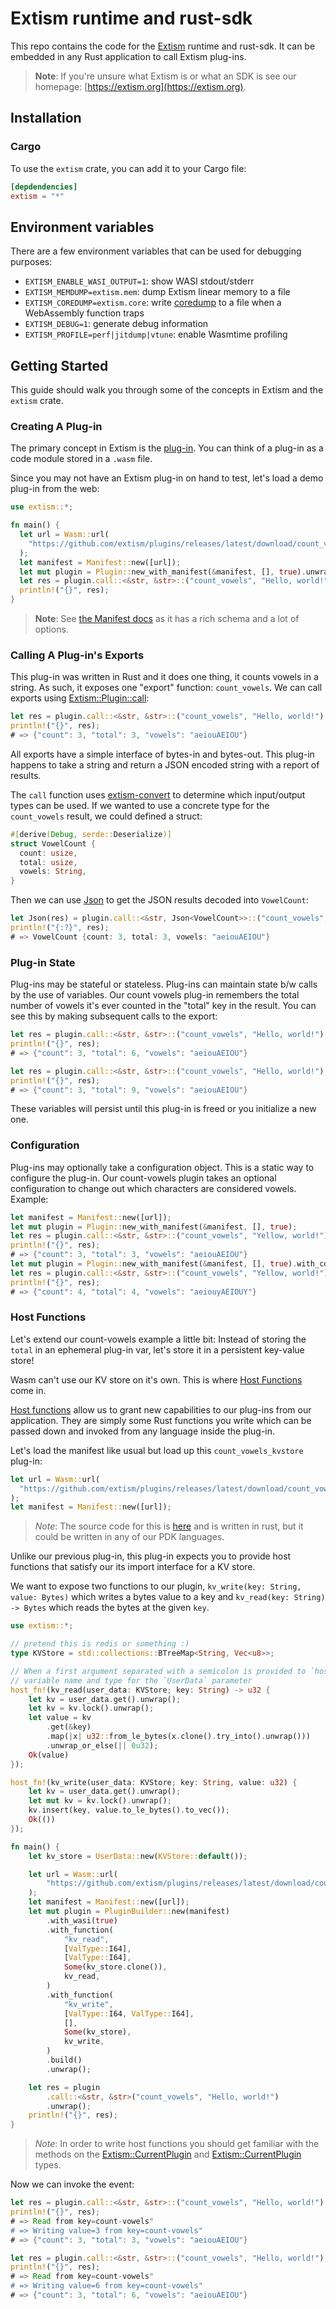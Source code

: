 # Extism runtime and rust-sdk

This repo contains the code for the [Extism](https://extism.org/) runtime and rust-sdk. It can be embedded in any Rust application to call Extism plug-ins.

> **Note**: If you're unsure what Extism is or what an SDK is see our homepage: [https://extism.org](https://extism.org).

## Installation

### Cargo

To use the `extism` crate, you can add it to your Cargo file:

```toml
[depdendencies]
extism = "*"
```

## Environment variables

There are a few environment variables that can be used for debugging purposes:

- `EXTISM_ENABLE_WASI_OUTPUT=1`: show WASI stdout/stderr
- `EXTISM_MEMDUMP=extism.mem`: dump Extism linear memory to a file
- `EXTISM_COREDUMP=extism.core`: write [coredump](https://github.com/WebAssembly/tool-conventions/blob/main/Coredump.md) to a file when a WebAssembly function traps
- `EXTISM_DEBUG=1`: generate debug information
- `EXTISM_PROFILE=perf|jitdump|vtune`: enable Wasmtime profiling

## Getting Started

This guide should walk you through some of the concepts in Extism and the `extism` crate.

### Creating A Plug-in

The primary concept in Extism is the [plug-in](https://extism.org/docs/concepts/plug-in). You can think of a plug-in as a code module stored in a `.wasm` file.

Since you may not have an Extism plug-in on hand to test, let's load a demo plug-in from the web:

```rust
use extism::*;

fn main() {
  let url = Wasm::url(
    "https://github.com/extism/plugins/releases/latest/download/count_vowels.wasm"
  );
  let manifest = Manifest::new([url]);
  let mut plugin = Plugin::new_with_manifest(&manifest, [], true).unwrap();
  let res = plugin.call::<&str, &str>::("count_vowels", "Hello, world!").unwrap();
  println!("{}", res);
}
```

> **Note**: See [the Manifest docs](https://docs.rs/extism-manifest/extism_manifest/) as it has a rich schema and a lot of options.

### Calling A Plug-in's Exports

This plug-in was written in Rust and it does one thing, it counts vowels in a string. As such, it exposes one "export" function: `count_vowels`. We can call exports using [Extism::Plugin::call](https://docs.rs/extism/latest/extism/struct.Plugin.html#method.call):

```rust
let res = plugin.call::<&str, &str>::("count_vowels", "Hello, world!").unwrap();
println!("{}", res);
# => {"count": 3, "total": 3, "vowels": "aeiouAEIOU"}
```

All exports have a simple interface of bytes-in and bytes-out. This plug-in happens to take a string and return a JSON encoded string with a report of results.

The `call` function uses [extism-convert](https://docs.rs/extism-convert) to determine which input/output types can be used. If we wanted to use a concrete type for
the `count_vowels` result, we could defined a struct:

```rust
#[derive(Debug, serde::Deserialize)]
struct VowelCount {
  count: usize,
  total: usize,
  vowels: String,
}
```

Then we can use [Json](https://docs.rs/extism-convert/latest/extism_convert/struct.Json.html) to get the JSON results decoded into `VowelCount`:

```rust
let Json(res) = plugin.call::<&str, Json<VowelCount>>::("count_vowels", "Hello, world!").unwrap();
println!("{:?}", res);
# => VowelCount {count: 3, total: 3, vowels: "aeiouAEIOU"}
```

### Plug-in State

Plug-ins may be stateful or stateless. Plug-ins can maintain state b/w calls by the use of variables. Our count vowels plug-in remembers the total number of vowels it's ever counted in the "total" key in the result. You can see this by making subsequent calls to the export:

```rust
let res = plugin.call::<&str, &str>::("count_vowels", "Hello, world!").unwrap();
println!("{}", res);
# => {"count": 3, "total": 6, "vowels": "aeiouAEIOU"}

let res = plugin.call::<&str, &str>::("count_vowels", "Hello, world!").unwrap();
println!("{}", res);
# => {"count": 3, "total": 9, "vowels": "aeiouAEIOU"}
```

These variables will persist until this plug-in is freed or you initialize a new one.

### Configuration

Plug-ins may optionally take a configuration object. This is a static way to configure the plug-in. Our count-vowels plugin takes an optional configuration to change out which characters are considered vowels. Example:

```rust
let manifest = Manifest::new([url]);
let mut plugin = Plugin::new_with_manifest(&manifest, [], true);
let res = plugin.call::<&str, &str>::("count_vowels", "Yellow, world!").unwrap();
println!("{}", res);
# => {"count": 3, "total": 3, "vowels": "aeiouAEIOU"}
let mut plugin = Plugin::new_with_manifest(&manifest, [], true).with_config_key("vowels", "aeiouyAEIOUY");
let res = plugin.call::<&str, &str>::("count_vowels", "Yellow, world!").unwrap();
println!("{}", res);
# => {"count": 4, "total": 4, "vowels": "aeiouyAEIOUY"}
```

### Host Functions

Let's extend our count-vowels example a little bit: Instead of storing the `total` in an ephemeral plug-in var, let's store it in a persistent key-value store!

Wasm can't use our KV store on it's own. This is where [Host Functions](https://extism.org/docs/concepts/host-functions) come in.

[Host functions](https://extism.org/docs/concepts/host-functions) allow us to grant new capabilities to our plug-ins from our application. They are simply some Rust functions you write which can be passed down and invoked from any language inside the plug-in.

Let's load the manifest like usual but load up this `count_vowels_kvstore` plug-in:

```rust
let url = Wasm::url(
  "https://github.com/extism/plugins/releases/latest/download/count_vowels_kvstore.wasm"
);
let manifest = Manifest::new([url]);
```

> *Note*: The source code for this is [here](https://github.com/extism/plugins/blob/main/count_vowels_kvstore/src/lib.rs) and is written in rust, but it could be written in any of our PDK languages.

Unlike our previous plug-in, this plug-in expects you to provide host functions that satisfy our its import interface for a KV store.

We want to expose two functions to our plugin, `kv_write(key: String, value: Bytes)` which writes a bytes value to a key and `kv_read(key: String) -> Bytes` which reads the bytes at the given `key`.

```rust
use extism::*;

// pretend this is redis or something :)
type KVStore = std::collections::BTreeMap<String, Vec<u8>>;

// When a first argument separated with a semicolon is provided to `host_fn` it is used as the
// variable name and type for the `UserData` parameter
host_fn!(kv_read(user_data: KVStore; key: String) -> u32 {
    let kv = user_data.get().unwrap();
    let kv = kv.lock().unwrap();
    let value = kv
        .get(&key)
        .map(|x| u32::from_le_bytes(x.clone().try_into().unwrap()))
        .unwrap_or_else(|| 0u32);
    Ok(value)
});

host_fn!(kv_write(user_data: KVStore; key: String, value: u32) {
    let kv = user_data.get().unwrap();
    let mut kv = kv.lock().unwrap();
    kv.insert(key, value.to_le_bytes().to_vec());
    Ok(())
});

fn main() {
    let kv_store = UserData::new(KVStore::default());

    let url = Wasm::url(
        "https://github.com/extism/plugins/releases/latest/download/count_vowels_kvstore.wasm",
    );
    let manifest = Manifest::new([url]);
    let mut plugin = PluginBuilder::new(manifest)
        .with_wasi(true)
        .with_function(
            "kv_read",
            [ValType::I64],
            [ValType::I64],
            Some(kv_store.clone()),
            kv_read,
        )
        .with_function(
            "kv_write",
            [ValType::I64, ValType::I64],
            [],
            Some(kv_store),
            kv_write,
        )
        .build()
        .unwrap();

    let res = plugin
        .call::<&str, &str>("count_vowels", "Hello, world!")
        .unwrap();
    println!("{}", res);
}
```

> *Note*: In order to write host functions you should get familiar with the methods on the [Extism::CurrentPlugin](https://docs.rs/extism/latest/extism/struct.CurrentPlugin.html) and [Extism::CurrentPlugin](https://docs.rs/extism/latest/extism/struct.UserData.html) types.

Now we can invoke the event:

```rust
let res = plugin.call::<&str, &str>::("count_vowels", "Hello, world!").unwrap();
println!("{}", res);
# => Read from key=count-vowels"
# => Writing value=3 from key=count-vowels"
# => {"count": 3, "total": 3, "vowels": "aeiouAEIOU"}

let res = plugin.call::<&str, &str>::("count_vowels", "Hello, world!").unwrap();
println!("{}", res);
# => Read from key=count-vowels"
# => Writing value=6 from key=count-vowels"
# => {"count": 3, "total": 6, "vowels": "aeiouAEIOU"}
```



